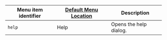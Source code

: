 | Menu item identifier | [Default Menu Location]({{site.baseurl}}/interface/menus/menus-configuration-options/#examplethetinymcedefaultmenuitems) | Description            |
|----------------------|----------------------------------------------------------------------------------------------------------|------------------------|
| `help`               | Help                                                                                                     | Opens the help dialog. |
